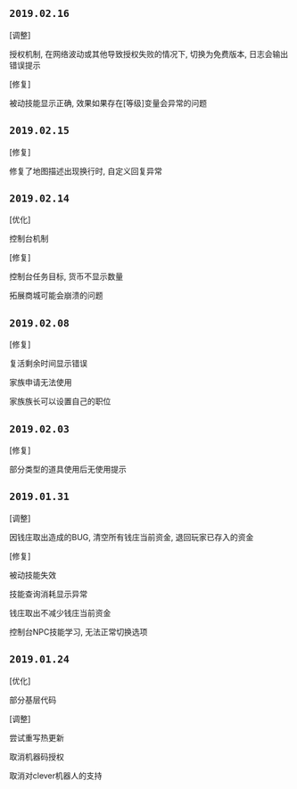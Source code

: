 ## `2019.02.16`

[调整]

授权机制, 在网络波动或其他导致授权失败的情况下, 切换为免费版本, 日志会输出错误提示

[修复]

被动技能显示正确, 效果如果存在[等级]变量会异常的问题

## `2019.02.15`

[修复]

修复了地图描述出现换行时, 自定义回复异常

## `2019.02.14`

[优化]

控制台机制

[修复]

控制台任务目标, 货币不显示数量

拓展商城可能会崩溃的问题

## `2019.02.08`

[修复]

复活剩余时间显示错误

家族申请无法使用

家族族长可以设置自己的职位

## `2019.02.03`

[修复]

部分类型的道具使用后无使用提示

## `2019.01.31`

[调整]

因钱庄取出造成的BUG, 清空所有钱庄当前资金, 退回玩家已存入的资金

[修复]

被动技能失效

技能查询消耗显示异常

钱庄取出不减少钱庄当前资金

控制台NPC技能学习, 无法正常切换选项

## `2019.01.24`

[优化]

部分基层代码

[调整]

尝试重写热更新

取消机器码授权

取消对clever机器人的支持
